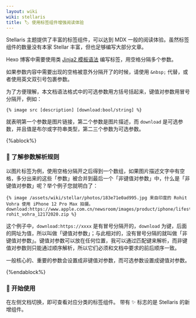 ```yaml
---
layout: wiki
wiki: stellaris
title: 🏷️ 使用标签组件增强阅读体验
---
```


Stellaris 主题提供了丰富的标签组件，可以达到 MDX 一般的阅读体验。虽然标签组件的数量没有本家 Stellar 丰富，但也足够编写大部分文章。

Hexo 博客中需要使用类 [Jinja2 模板语法](http://jinja.pocoo.org/docs/templates/) 编写标签，用空格分隔多个参数。

如果参数内容中需要出现的空格被意外分隔开了的时候，请使用 `&nbsp;` 代替，或者使用英文双引号包裹参数。

为了方便理解，本文档语法格式中的可选参数用方括号括起来，键值对参数用冒号分隔开，例如：

```jinja2
{% image src [description] [download:bool/string] %}
```

就表明第一个参数是图片链接，第二个参数是图片描述，而 `download` 是可选参数，并且值是布尔或字符串类型，第二三个参数为可选参数。

{%ablock%}

### 🤔 了解参数解析规则

以图片标签为例，使用空格分隔开之后得到一个数组，如果图片描述文字中有空格，多分出来的这些「参数」被合并到最后一个「非键值对参数」中，什么是「非键值对参数」呢？举个例子您就明白了：

```jinja2
{% image /assets/wiki/stellar/photos/183e71e0ad995.jpg 来自印度的 Rohit Vohra 使用 iPhone 12 Pro Max 拍摄。 download:https://www.apple.com.cn/newsroom/images/product/iphone/lifestyle/Apple_ShotoniPhone-rohit_vohra_12172020.zip %}
```

这个例子中，`download:https://xxxx` 是有冒号分隔开的，`download` 为键，后面的网址为值，所以叫做「键值对参数」；与此相对的，没有冒号分隔的就叫做「非键值对参数」。键值对参数可以放在任何位置，我可以通过匹配键来解析，而非键值对参数则只能通过顺序解析，所以它们必须和文档中要求的前后顺序一致。

一般核心的、重要的参数会设置成非键值对参数，而可选参数设置成键值对参数。

{%endablock%}

### 👊 开始使用

在左侧文档切换，即可查看对应分类的标签组件。
带有 ✨ 标志的是 Stellaris 的新增组件。
